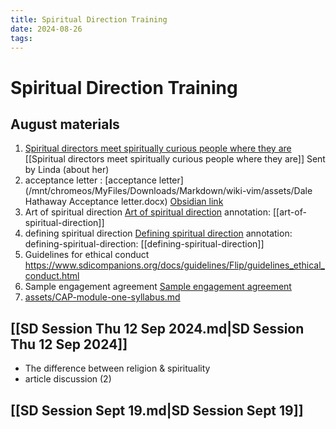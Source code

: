```yaml
---
title: Spiritual Direction Training
date: 2024-08-26
tags: 
---
```

# Spiritual Direction Training

## August materials
1. [Spiritual directors meet spiritually curious people where they are](https://religionnews.com/2024/07/31/spiritual-direction-continues-to-grow-as-it-meets-spiritually-curious-people-where-they-are/ "Spiritual directors meet spiritually curious people where they are")
[[Spiritual directors meet spiritually curious people where they are]] Sent by Linda (about her)
2. acceptance letter : [acceptance letter](/mnt/chromeos/MyFiles/Downloads/Markdown/wiki-vim/assets/Dale Hathaway Acceptance letter.docx) [Obsidian link](Dale%20Hathaway%20Acceptance%20letter.docx.pdf)
3. Art of spiritual direction  [Art of spiritual direction](Art%20Of%20Spiritual%20Direction%20-%20Aug%2015%202024%20-%209-42%20PM.pdf) 
annotation:  [[art-of-spiritual-direction]] 
4. defining spiritual direction [Defining spiritual direction](Defining%20Spiritual%20Direction%20-%20Aug%2025%202024%20-%205-30%20PM.pdf) 
annotation: defining-spiritual-direction: [[defining-spiritual-direction]]
5. Guidelines for ethical conduct https://www.sdicompanions.org/docs/guidelines/Flip/guidelines_ethical_conduct.html
6. Sample engagement agreement [Sample engagement agreement](assets/sample_engagement_agreement.pdf)
7. [assets/CAP-module-one-syllabus.md](assets/CAP-module-one-syllabus.md)

## [[SD Session Thu 12 Sep 2024.md|SD Session Thu 12 Sep 2024]] 
- The difference between religion & spirituality
- article discussion (2)
## [[SD Session Sept 19.md|SD Session Sept 19]]

